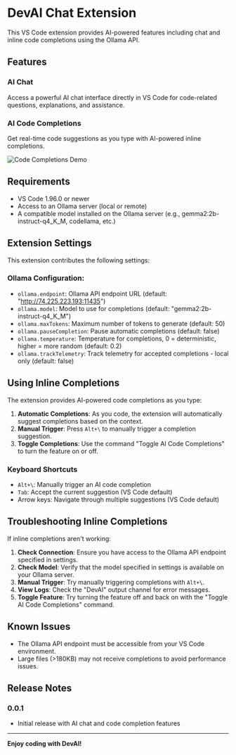 # DevAI Chat Extension

This VS Code extension provides AI-powered features including chat and inline code completions using the Ollama API.

## Features

### AI Chat
Access a powerful AI chat interface directly in VS Code for code-related questions, explanations, and assistance.

### AI Code Completions
Get real-time code suggestions as you type with AI-powered inline completions.

![Code Completions Demo](images/code-completions.png)

## Requirements

- VS Code 1.96.0 or newer
- Access to an Ollama server (local or remote)
- A compatible model installed on the Ollama server (e.g., gemma2:2b-instruct-q4_K_M, codellama, etc.)

## Extension Settings

This extension contributes the following settings:

### Ollama Configuration:

* `ollama.endpoint`: Ollama API endpoint URL (default: "http://74.225.223.193:11435")
* `ollama.model`: Model to use for completions (default: "gemma2:2b-instruct-q4_K_M")
* `ollama.maxTokens`: Maximum number of tokens to generate (default: 50)
* `ollama.pauseCompletion`: Pause automatic completions (default: false)
* `ollama.temperature`: Temperature for completions, 0 = deterministic, higher = more random (default: 0.2)
* `ollama.trackTelemetry`: Track telemetry for accepted completions - local only (default: false)

## Using Inline Completions

The extension provides AI-powered code completions as you type:

1. **Automatic Completions**: As you code, the extension will automatically suggest completions based on the context.
2. **Manual Trigger**: Press `Alt+\` to manually trigger a completion suggestion.
3. **Toggle Completions**: Use the command "Toggle AI Code Completions" to turn the feature on or off.

### Keyboard Shortcuts

- `Alt+\`: Manually trigger an AI code completion
- `Tab`: Accept the current suggestion (VS Code default)
- Arrow keys: Navigate through multiple suggestions (VS Code default)

## Troubleshooting Inline Completions

If inline completions aren't working:

1. **Check Connection**: Ensure you have access to the Ollama API endpoint specified in settings.
2. **Check Model**: Verify that the model specified in settings is available on your Ollama server.
3. **Manual Trigger**: Try manually triggering completions with `Alt+\`.
4. **View Logs**: Check the "DevAI" output channel for error messages.
5. **Toggle Feature**: Try turning the feature off and back on with the "Toggle AI Code Completions" command.

## Known Issues

- The Ollama API endpoint must be accessible from your VS Code environment.
- Large files (>180KB) may not receive completions to avoid performance issues.

## Release Notes

### 0.0.1

- Initial release with AI chat and code completion features

---

**Enjoy coding with DevAI!**
